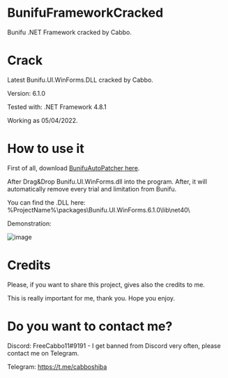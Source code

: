 # BunifuFrameworkCracked
Bunifu .NET Framework cracked by Cabbo.

# Crack

Latest Bunifu.UI.WinForms.DLL cracked by Cabbo.

Version: 6.1.0

Tested with: .NET Framework 4.8.1

Working as 05/04/2022.

# How to use it

First of all, download [BunifuAutoPatcher here](https://github.com/CabboLeak/BunifuFrameworkCracked/releases/download/BunfuAutoPatcher/BunifuAutoPatcher.zip).

After Drag&Drop Bunifu.UI.WinForms.dll into the program. After, it will automatically remove every trial and limitation from Bunifu.

You can find the .DLL here:
%ProjectName%\packages\Bunifu.UI.WinForms.6.1.0\lib\net40\

Demonstration:

![image](https://user-images.githubusercontent.com/104633990/230183008-bc3724c0-ae79-4926-aa93-44779a8d3e6b.png)

# Credits

Please, if you want to share this project, gives also the credits to me.

This is really important for me, thank you. Hope you enjoy.

# Do you want to contact me?

Discord: FreeCabbo11#9191 - I get banned from Discord very often, please contact me on Telegram.

Telegram: https://t.me/cabboshiba
